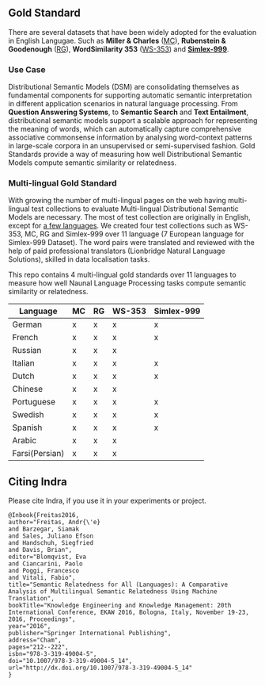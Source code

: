 

## Gold Standard
There are several datasets that have been widely adopted for the evaluation in English Langugae. Such as **Miller & Charles** ([MC](http://www.tandfonline.com/doi/abs/10.1080/01690969108406936#.Uu_392SwIyV)), **Rubenstein & Goodenough** ([RG](http://dl.acm.org/citation.cfm?id=365657)), **WordSimilarity 353** ([WS-353](http://www.cs.technion.ac.il/~gabr/resources/data/wordsim353/)) and **[Simlex-999](http://www.cl.cam.ac.uk/~fh295/simlex.html)**.

### Use Case

Distributional Semantic Models (DSM) are consolidating themselves as fundamental components for supporting automatic semantic interpretation in different application scenarios in natural language processing. From **Question Answering Systems**, to **Semantic Search** and **Text Entailment**, distributional semantic models support a scalable approach for representing the meaning of words, which can automatically capture comprehensive associative commonsense information by analysing word-context patterns in large-scale corpora in an unsupervised or semi-supervised fashion.
Gold Standards provide a way of measuring how well Distributional Semantic Models compute semantic similarity or relatedness.


### Multi-lingual Gold Standard
With growing the number of multi-lingual pages on the web having multi-lingual test collections to evaluate Multi-lingual Distributional Semantic Models are necessary.
The most of test collection are originally in English, except for [a few languages](http://wordvectors.org/suite.php).
We created four test collections such as WS-353, MC, RG and Simlex-999 over 11 language (7 European language for Simlex-999 Dataset). The word pairs were translated and reviewed with the help of paid professional translators (Lionbridge Natural Language Solutions), skilled in data localisation tasks. 

This repo contains 4 multi-lingual gold standards over 11 languages to measure how well Naunal Language Processing tasks compute semantic similarity or relatedness.


|Language|MC|RG|WS-353|Simlex-999|
|--------|-----|------|------|-------|
|German|x|x|x|x|
|French|x|x|x|x|
|Russian|x|x|x| |
|Italian|x|x|x|x|
|Dutch|x|x|x|x| |
|Chinese|x|x|x| |
|Portuguese|x|x|x|x|
|Swedish|x|x|x|x|
|Spanish|x|x|x|x|
|Arabic|x|x|x| |
|Farsi(Persian)|x|x|x| |


## Citing Indra
Please cite Indra, if you use it in your experiments or project.

```
@Inbook{Freitas2016,
author="Freitas, Andr{\'e}
and Barzegar, Siamak
and Sales, Juliano Efson
and Handschuh, Siegfried
and Davis, Brian",
editor="Blomqvist, Eva
and Ciancarini, Paolo
and Poggi, Francesco
and Vitali, Fabio",
title="Semantic Relatedness for All (Languages): A Comparative Analysis of Multilingual Semantic Relatedness Using Machine Translation",
bookTitle="Knowledge Engineering and Knowledge Management: 20th International Conference, EKAW 2016, Bologna, Italy, November 19-23, 2016, Proceedings",
year="2016",
publisher="Springer International Publishing",
address="Cham",
pages="212--222",
isbn="978-3-319-49004-5",
doi="10.1007/978-3-319-49004-5_14",
url="http://dx.doi.org/10.1007/978-3-319-49004-5_14"
}
```
